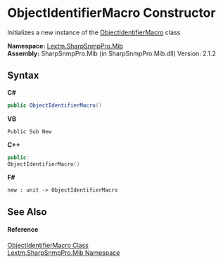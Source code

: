 # ObjectIdentifierMacro Constructor 
 

Initializes a new instance of the <a href="T_Lextm_SharpSnmpPro_Mib_ObjectIdentifierMacro">ObjectIdentifierMacro</a> class

**Namespace:**&nbsp;<a href="N_Lextm_SharpSnmpPro_Mib">Lextm.SharpSnmpPro.Mib</a><br />**Assembly:**&nbsp;SharpSnmpPro.Mib (in SharpSnmpPro.Mib.dll) Version: 2.1.2

## Syntax

**C#**<br />
``` C#
public ObjectIdentifierMacro()
```

**VB**<br />
``` VB
Public Sub New
```

**C++**<br />
``` C++
public:
ObjectIdentifierMacro()
```

**F#**<br />
``` F#
new : unit -> ObjectIdentifierMacro
```


## See Also


#### Reference
<a href="T_Lextm_SharpSnmpPro_Mib_ObjectIdentifierMacro">ObjectIdentifierMacro Class</a><br /><a href="N_Lextm_SharpSnmpPro_Mib">Lextm.SharpSnmpPro.Mib Namespace</a><br />
